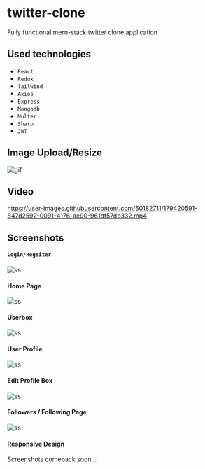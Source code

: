 # twitter-clone

Fully functional mern-stack twitter clone application

## Used technologies
 - `React`
 - `Redux`
 - `Tailwind`
 - `Axios`
 - `Express`  
 - `Mongodb`  
 - `Multer`  
 - `Sharp`  
 - `JWT` 
 
## Image Upload/Resize
![gif](https://github.com/Gosmacx/twitter-clone/blob/master/screenshots/resize-imagesv2.gif?raw=true)

## Video

https://user-images.githubusercontent.com/50182711/179420591-847d2592-0091-4176-ae90-961df57db332.mp4

 
## Screenshots

#### `Login/Regsiter`

![ss](https://github.com/Gosmacx/twitter-clone/blob/master/screenshots/ss9.png?raw=true)

#### Home Page
![ss](https://github.com/Gosmacx/twitter-clone/blob/master/screenshots/ss8.png?raw=true)

#### Userbox
![ss](https://github.com/Gosmacx/twitter-clone/blob/master/screenshots/ss6.png?raw=true)

#### User Profile
![ss](https://github.com/Gosmacx/twitter-clone/blob/master/screenshots/ss5.png?raw=true)

#### Edit Profile Box
![ss](https://github.com/Gosmacx/twitter-clone/blob/master/screenshots/ss7.png?raw=true)

#### Followers / Following Page
![ss](https://github.com/Gosmacx/twitter-clone/blob/master/screenshots/ss4.png?raw=true)

#### Responsive Design
Screenshots comeback soon...

